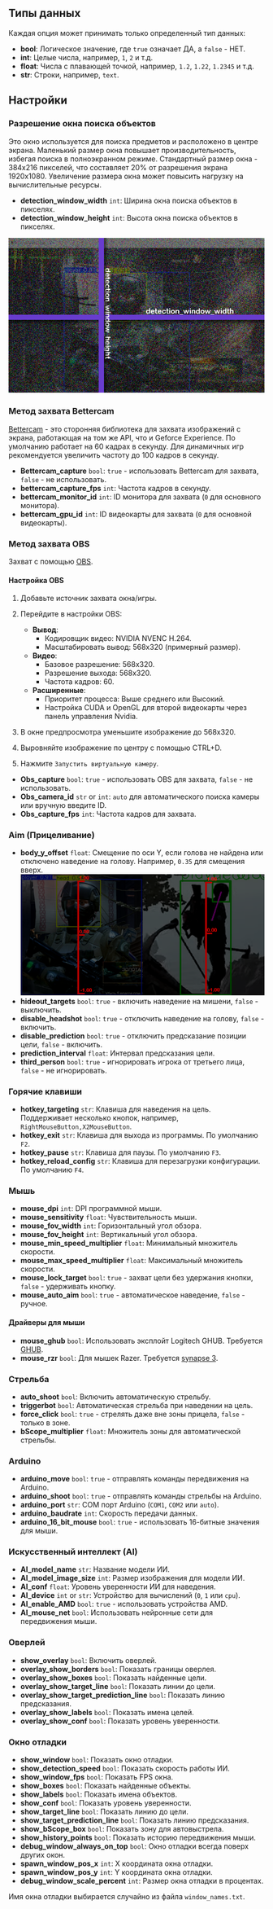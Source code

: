 ## Типы данных

Каждая опция может принимать только определенный тип данных:

- **bool**: Логическое значение, где `true` означает ДА, а `false` - НЕТ.
- **int**: Целые числа, например, `1`, `2` и т.д.
- **float**: Числа с плавающей точкой, например, `1.2`, `1.22`, `1.2345` и т.д.
- **str**: Строки, например, `text`.

## Настройки

### Разрешение окна поиска объектов

Это окно используется для поиска предметов и расположено в центре экрана. Маленький размер окна повышает производительность, избегая поиска в полноэкранном режиме. Стандартный размер окна - 384x216 пикселей, что составляет 20% от разрешения экрана 1920x1080. Увеличение размера окна может повысить нагрузку на вычислительные ресурсы.

- **detection_window_width** `int`: Ширина окна поиска объектов в пикселях.
- **detection_window_height** `int`: Высота окна поиска объектов в пикселях.

![Object Search Window](https://github.com/SunOner/sunone_aimbot_docs/blob/main/config/media/object_search_window.png)

### Метод захвата Bettercam

[Bettercam](https://github.com/RootKit-Org/BetterCam) - это сторонняя библиотека для захвата изображений с экрана, работающая на том же API, что и Geforce Experience. По умолчанию работает на 60 кадрах в секунду. Для динамичных игр рекомендуется увеличить частоту до 100 кадров в секунду.

- **Bettercam_capture** `bool`: `true` - использовать Bettercam для захвата, `false` - не использовать.
- **bettercam_capture_fps** `int`: Частота кадров в секунду.
- **bettercam_monitor_id** `int`: ID монитора для захвата (`0` для основного монитора).
- **bettercam_gpu_id** `int`: ID видеокарты для захвата (`0` для основной видеокарты).

### Метод захвата OBS

Захват с помощью [OBS](https://github.com/obsproject/obs-studio).

#### Настройка OBS

1. Добавьте источник захвата окна/игры.
2. Перейдите в настройки OBS:
   - **Вывод**:
     - Кодировщик видео: NVIDIA NVENC H.264.
     - Масштабировать вывод: 568x320 (примерный размер).
   - **Видео**:
     - Базовое разрешение: 568x320.
     - Разрешение выхода: 568x320.
     - Частота кадров: 60.
   - **Расширенные**:
     - Приоритет процесса: Выше среднего или Высокий.
     - Настройка CUDA и OpenGL для второй видеокарты через панель управления Nvidia.

3. В окне предпросмотра уменьшите изображение до 568x320.
4. Выровняйте изображение по центру с помощью CTRL+D.
5. Нажмите `Запустить виртуальную камеру`.

- **Obs_capture** `bool`: `true` - использовать OBS для захвата, `false` - не использовать.
- **Obs_camera_id** `str` or `int`: `auto` для автоматического поиска камеры или вручную введите ID.
- **Obs_capture_fps** `int`: Частота кадров для захвата.

### Aim (Прицеливание)

- **body_y_offset** `float`: Смещение по оси Y, если голова не найдена или отключено наведение на голову. Например, `0.35` для смещения вверх.
![Aim Diagram](https://github.com/SunOner/sunone_aimbot_docs/blob/main/config/media/body_y_offset.png)
- **hideout_targets** `bool`: `true` - включить наведение на мишени, `false` - выключить.
- **disable_headshot** `bool`: `true` - отключить наведение на голову, `false` - включить.
- **disable_prediction** `bool`: `true` - отключить предсказание позиции цели, `false` - включить.
- **prediction_interval** `float`: Интервал предсказания цели.
- **third_person** `bool`: `true` - игнорировать игрока от третьего лица, `false` - не игнорировать.

### Горячие клавиши

- **hotkey_targeting** `str`: Клавиша для наведения на цель. Поддерживает несколько кнопок, например, `RightMouseButton,X2MouseButton`.
- **hotkey_exit** `str`: Клавиша для выхода из программы. По умолчанию `F2`.
- **hotkey_pause** `str`: Клавиша для паузы. По умолчанию `F3`.
- **hotkey_reload_config** `str`: Клавиша для перезагрузки конфигурации. По умолчанию `F4`.

### Мышь

- **mouse_dpi** `int`: DPI программной мыши.
- **mouse_sensitivity** `float`: Чувствительность мыши.
- **mouse_fov_width** `int`: Горизонтальный угол обзора.
- **mouse_fov_height** `int`: Вертикальный угол обзора.
- **mouse_min_speed_multiplier** `float`: Минимальный множитель скорости.
- **mouse_max_speed_multiplier** `float`: Максимальный множитель скорости.
- **mouse_lock_target** `bool`: `true` - захват цели без удержания кнопки, `false` - удерживать кнопку.
- **mouse_auto_aim** `bool`: `true` - автоматическое наведение, `false` - ручное.

#### Драйверы для мыши

- **mouse_ghub** `bool`: Использовать эксплойт Logitech GHUB. Требуется [GHUB](https://disk.yandex.ru/d/LagJI9dR-kM9cQ).
- **mouse_rzr** `bool`: Для мышек Razer. Требуется [synapse 3](https://www.razer.com/synapse-3).

### Стрельба

- **auto_shoot** `bool`: Включить автоматическую стрельбу.
- **triggerbot** `bool`: Автоматическая стрельба при наведении на цель.
- **force_click** `bool`: `true` - стрелять даже вне зоны прицела, `false` - только в зоне.
- **bScope_multiplier** `float`: Множитель зоны для автоматической стрельбы.

### Arduino

- **arduino_move** `bool`: `true` - отправлять команды передвижения на Arduino.
- **arduino_shoot** `bool`: `true` - отправлять команды стрельбы на Arduino.
- **arduino_port** `str`: COM порт Arduino (`COM1`, `COM2` или `auto`).
- **arduino_baudrate** `int`: Скорость передачи данных.
- **arduino_16_bit_mouse** `bool`: `true` - использовать 16-битные значения для мыши.

### Искусственный интеллект (AI)

- **AI_model_name** `str`: Название модели ИИ.
- **AI_model_image_size** `int`: Размер изображения для модели ИИ.
- **AI_conf** `float`: Уровень уверенности ИИ для наведения.
- **AI_device** `int` or `str`: Устройство для вычислений (`0`, `1` или `cpu`).
- **AI_enable_AMD** `bool`: `true` - использовать устройства AMD.
- **AI_mouse_net** `bool`: Использовать нейронные сети для передвижения мыши.

### Оверлей

- **show_overlay** `bool`: Включить оверлей.
- **overlay_show_borders** `bool`: Показать границы оверлея.
- **overlay_show_boxes** `bool`: Показать найденные цели.
- **overlay_show_target_line** `bool`: Показать линии до цели.
- **overlay_show_target_prediction_line** `bool`: Показать линию предсказания.
- **overlay_show_labels** `bool`: Показать имена целей.
- **overlay_show_conf** `bool`: Показать уровень уверенности.

### Окно отладки

- **show_window** `bool`: Показать окно отладки.
- **show_detection_speed** `bool`: Показать скорость работы ИИ.
- **show_window_fps** `bool`: Показать FPS окна.
- **show_boxes** `bool`: Показать найденные объекты.
- **show_labels** `bool`: Показать имена объектов.
- **show_conf** `bool`: Показать уровень уверенности.
- **show_target_line** `bool`: Показать линию до цели.
- **show_target_prediction_line** `bool`: Показать линию предсказания.
- **show_bScope_box** `bool`: Показать зону для автовыстрела.
- **show_history_points** `bool`: Показать историю передвижения мыши.
- **debug_window_always_on_top** `bool`: Окно отладки всегда поверх других окон.
- **spawn_window_pos_x** `int`: X координата окна отладки.
- **spawn_window_pos_y** `int`: Y координата окна отладки.
- **debug_window_scale_percent** `int`: Размер окна отладки в процентах.

Имя окна отладки выбирается случайно из файла `window_names.txt`.